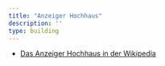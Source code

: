 ```yaml
---
title: "Anzeiger Hochhaus"
description: ''
type: building
---
```


* [Das Anzeiger Hochhaus in der Wikipedia](https://de.wikipedia.org/wiki/Anzeiger-Hochhaus)
